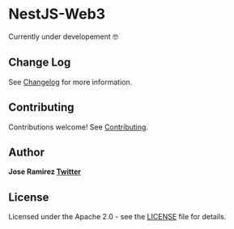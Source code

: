 NestJS-Web3
=============

Currently under developement 🤓

## Change Log

See [Changelog](CHANGELOG.md) for more information.

## Contributing

Contributions welcome! See [Contributing](CONTRIBUTING.md).

## Author

**Jose Ramirez [Twitter](https://twitter.com/jarcodallo)**

## License

Licensed under the Apache 2.0 - see the [LICENSE](LICENSE) file for details.
